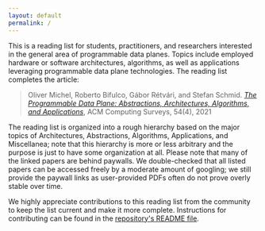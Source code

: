 ```yaml
---
layout: default
permalink: /
---
```


This is a reading list for students, practitioners, and researchers interested in the general area of programmable data planes. Topics include employed hardware or software architectures, algorithms, as well as applications leveraging programmable data plane technologies. The reading list completes the article:

> Oliver Michel, Roberto Bifulco, Gábor Rétvári, and Stefan Schmid. *[The Programmable Data Plane: Abstractions, Architectures, Algorithms, and Applications](https://dl.acm.org/doi/10.1145/3447868)*, ACM Computing Surveys, 54(4), 2021

The reading list is organized into a rough hierarchy based on the major topics of Architectures, Abstractions, Algorithms, Applications, and Miscellanea; note that this hierarchy is more or less arbitrary and the purpose is just to have some organization at all. Please note that many of the linked papers are behind paywalls. We double-checked that all listed papers can be accessed freely by a moderate amount of googling; we still provide the paywall links as user-provided PDFs often do not prove overly stable over time. 

We highly appreciate contributions to this reading list from the community to keep the list current and make it more complete. Instructions for contributing can be found in the [repository's README file](https://github.com/programmabledataplanereview/programmabledataplanereview.github.io).